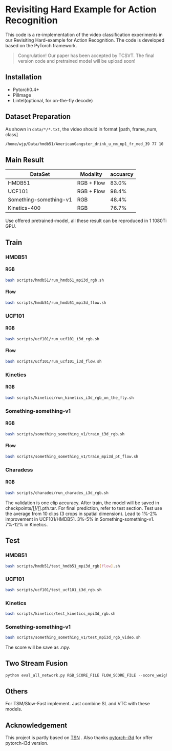 # Revisiting Hard Example for Action Recognition
This code is a re-implementation of the video 
classification experiments in our Revisiting Hard-example for Action Recognition. The code is developed based on the PyTorch framework.


> Congrulation! Our paper has been accepted by TCSVT. The final version code and pretrained model will be upload soon!

## Installation
- Pytorch0.4+
- PilImage
- Lintel(optional, for on-the-fly decode)


## Dataset Preparation
As shown in `data/*/*.txt`, the video should in format [path, frame_num, class]
```bash
/home/wjp/Data/hmdb51/AmericanGangster_drink_u_nm_np1_fr_med_39 77 10
```

## Main Result

DataSet |Modality| accuarcy
---- | ---|---
HMDB51 | RGB + Flow|83.0%
UCF101 |  RGB + Flow|98.4%
Something-something-v1 |RGB| 48.4%
Kinetics-400|RGB|76.7%

Use offered pretrained-model, all these result can be reproduced in 1 1080Ti GPU.

## Train
### HMDB51
#### RGB
```bash
bash scripts/hmdb51/run_hmdb51_mpi3d_rgb.sh
```
#### Flow
```bash
bash scripts/hmdb51/run_hmdb51_mpi3d_flow.sh
```
### UCF101
#### RGB
```bash
bash scripts/ucf101/run_ucf101_i3d_rgb.sh
```
#### Flow
```bash
bash scripts/ucf101/run_ucf101_i3d_flow.sh
```
### Kinetics
#### RGB
```bash
bash scripts/kinetics/run_kinetics_i3d_rgb_on_the_fly.sh
```
### Something-something-v1
#### RGB
```bash
bash scripts/something_something_v1/train_i3d_rgb.sh
```
#### Flow
```bash
bash scripts/something_something_v1/train_mpi3d_pt_flow.sh
```
### Charadess
#### RGB
```bash
bash scripts/charades/run_charades_i3d_rgb.sh
```
The validation is one clip accuracy. After train, the model will be saved in checkpoints/[*]/[*].pth.tar. For final prediction, refer to test section. Test use the average from 10 clips (3 crops in spatial dimension). Lead to 1%-2% improvement in UCF101/HMDB51. 3%-5% in Something-something-v1. 7%-12% in Kinetics. 

## Test
### HMDB51
```bash
bash scripts/hmdb51/test_hmdb51_mpi3d_rgb[flow].sh
```
### UCF101
```bash
bash scripts/ucf101/test_ucf101_i3d_rgb.sh
```

### Kinetics
```bash
bash scripts/kinetics/test_kinetics_mpi3d_rgb.sh
```
### Something-something-v1
```bash
bash scripts/something_something_v1/test_mpi3d_rgb_video.sh
```

The score will be save as .npy.
## Two Stream Fusion
```python
python eval_all_network.py RGB_SCORE_FILE FLOW_SCORE_FILE --score_weights 1 1.5

```

## Others
For TSM/Slow-Fast implement. Just combine SL and VTC with these models.

## Acknowledgement
This project is partly based on [TSN](https://github.com/yjxiong/tsn-pytorch) . Also thanks [pytorch-i3d](https://github.com/hassony2/kinetics_i3d_pytorch)
for offer pytorch-i3d version.


